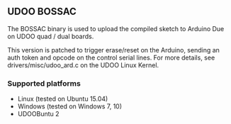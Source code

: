 ## UDOO BOSSAC
The BOSSAC binary is used to upload the compiled sketch to Arduino Due on UDOO 
quad / dual boards.

This version is patched to trigger erase/reset on the Arduino, sending an auth 
token and opcode on the control serial lines. For more details, see drivers/misc/udoo_ard.c 
on the UDOO Linux Kernel.

### Supported platforms
* Linux (tested on Ubuntu 15.04)
* Windows (tested on Windows 7, 10)
* UDOOBuntu 2
